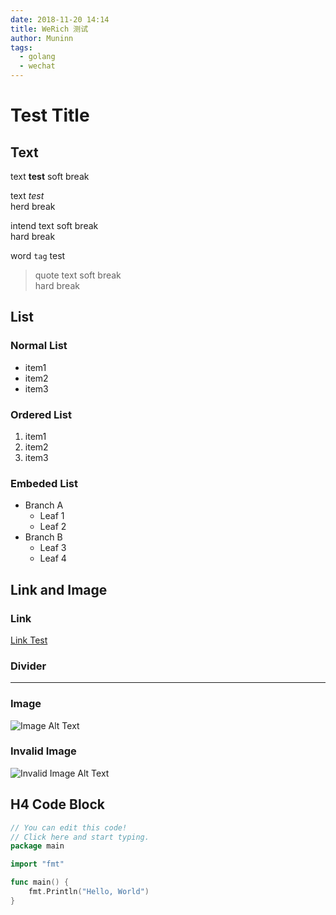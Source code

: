 ```yaml
---
date: 2018-11-20 14:14
title: WeRich 测试
author: Muninn
tags:
  - golang
  - wechat
---
```


# Test Title

## Text

text **test**
soft break

text _test_  
herd break

intend text
soft break  
 hard break

word `tag` test

> quote text
> soft break  
> hard break

## List

### Normal List

- item1
- item2
- item3

### Ordered List

1. item1
2. item2
3. item3

### Embeded List

- Branch A
  - Leaf 1
  - Leaf 2
- Branch B
  - Leaf 3
  - Leaf 4

## Link and Image

### Link

[Link Test](https://tencent.com)

### Divider

---

### Image

![Image Alt Text](https://developers.weixin.qq.com/miniprogram/dev/framework/open-ability/image/qrcode.png)

### Invalid Image

![Invalid Image Alt Text](/image.png)

## H4 Code Block

```go
// You can edit this code!
// Click here and start typing.
package main

import "fmt"

func main() {
    fmt.Println("Hello, World")
}
```
